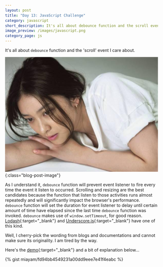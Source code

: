 ```yaml
---
layout: post
title: "Day 13: JavaScript Challenge"
category: javascript
short_description: It's all about debounce function and the scroll event I care about.
image_preview: /images/javascript.png
category_page: js
---
```


It's all about `debounce` function and the 'scroll' event I care about.

![My dear!](/images/aoi_oh_aoi.jpg){:class="blog-post-image"}

As I understand it, `debounce` function will prevent event listener
to fire every time the event it listen to occurred. Scrolling and resizing
are the best candidates because the function that listen to those activities
runs almost repeatedly and will significantly impact the browser's performance.
`debounce` function will set the duration for event listener to delay until
certain amount of time have elapsed since the last time `debounce` function
was invoked. `debounce` makes use of `window.setTimeout`, for good reason.
[Lodash](https://lodash.com/docs/4.17.4#debounce){:target="_blank"} and
[Underscore.js](http://underscorejs.org/#debounce){:target="_blank"}
have one of this kind.

Well, I cherry-pick the wording from blogs and documentations and cannot make
sure its originality. I am tired by the way.

Here's the [demo](/demo_day13){:target="_blank"} and a bit of explanation below...

{% gist miayam/fd94bb4549231a00dd9eee7e41f4eabc %}
